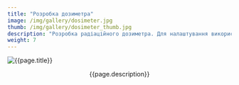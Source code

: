 ```yaml
---
title: "Розробка дозиметра"
image: /img/gallery/dosimeter.jpg
thumb: /img/gallery/dosimeter_thumb.jpg
description: "Розробка радіаційного дозиметра. Для налаштування використовується осцилограф Tektronix MDO3014"
weight: 7
---
```


![{{page.title}} ]({{page.image}})

<p style="text-align: center;">{{page.description}}</p>
